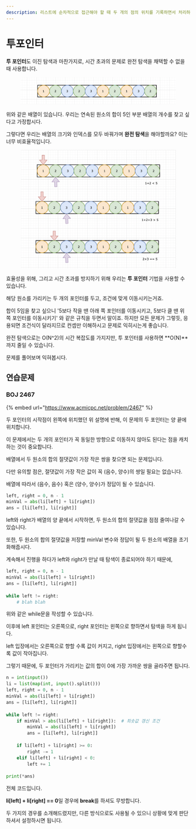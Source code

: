 ```yaml
---
description: 리스트에 순차적으로 접근해야 할 때 두 개의 점의 위치를 기록하면서 처리하는 알고리즘
---
```


# 투포인터

**투 포인터**도 이진 탐색과 마찬가지로, 시간 초과의 문제로 완전 탐색을 채택할 수 없을 때 사용합니다.

<figure><img src="../.gitbook/assets/image (16) (2).png" alt=""><figcaption></figcaption></figure>

위와 같은 배열이 있습니다. 우리는 연속된 원소의 합이 5인 부분 배열의 개수를 찾고 싶다고 가정합시다.

그렇다면 우리는 배열의 크기와 인덱스를 모두 바꿔가며 **완전 탐색**을 해야할까요? 이는 너무 비효율적입니다.

<figure><img src="../.gitbook/assets/image (3) (5).png" alt=""><figcaption></figcaption></figure>

효율성을 위해, 그리고 시간 초과를 방지하기 위해 우리는 **투 포인터** 기법을 사용할 수 있습니다.

해당 원소를 가리키는 두 개의 포인터를 두고, 조건에 맞게 이동시키는거죠.

합이 5임을 찾고 싶으니 '5보다 작을 땐 아래 쪽 포인터를 이동시키고, 5보다 클 땐 위 쪽 포인터를 이동시키기' 와 같은 규칙을 두면서 말이죠. 하지만 모든 문제가 그렇듯, 응용되면 조건식이 달라지므로 컨셉만 이해하시고 문제로 익히시는게 좋습니다.

완전 탐색으로는 O(N^2)의 시간 복잡도를 가지지만, 투 포인터를 사용하면 **O(N)**까지 줄일 수 있습니다.



문제를 풀어보며 익혀봅시다.



## 연습문제

### BOJ 2467

{% embed url="https://www.acmicpc.net/problem/2467" %}

두 포인터의 시작점이 왼쪽에 위치했던 위 설명에 반해, 이 문제의 두 포인터는 양 끝에 위치합니다.&#x20;

이 문제에서는 두 개의 포인터가 꼭 동일한 방향으로 이동하지 않아도 된다는 점을 캐치하는 것이 중요합니다.



배열에서 두 원소의 합의 절댓값이 가장 작은 쌍을 찾으면 되는 문제입니다.

다만 유의할 점은, 절댓값이 가장 작은 값이 꼭 (음수, 양수)의 쌍일 필요는 없습니다.

배열에 따라서 (음수, 음수) 혹은 (양수, 양수)가 정답이 될 수 있습니다.&#x20;



```python
left, right = 0, n - 1
minVal = abs(li[left] + li[right])
ans = [li[left], li[right]]
```

left와 right가 배열의 양 끝에서 시작하면, 두 원소의 합의 절댓값을 점점 줄여나갈 수 있습니다.

또한, 두 원소의 합의 절댓값을 저장할 minVal 변수와 정답이 될 두 원소의 배열을 초기화해줍시다.

계속해서 진행을 하다가 left와 right가 만날 때 탐색이 종료되어야 하기 때문에,

```python
left, right = 0, n - 1
minVal = abs(li[left] + li[right])
ans = [li[left], li[right]]

while left != right:
    # blah blah
```

위와 같은 while문을 작성할 수 있습니다.



이후에 left 포인터는 오른쪽으로, right 포인터는 왼쪽으로 향하면서 탐색을 하게 됩니다.

left 입장에서는 오른쪽으로 향할 수록 값이 커지고, right 입장에서는 왼쪽으로 향할수록 값이 작아집니다.

그렇기 때문에, 두 포인터가 가리키는 값의 합이 0에 가장 가까운 쌍을 골라주면 됩니다.



```python
n = int(input())
li = list(map(int, input().split()))
left, right = 0, n - 1
minVal = abs(li[left] + li[right])
ans = [li[left], li[right]]

while left != right:
    if minVal > abs(li[left] + li[right]):  # 최솟값 갱신 조건
        minVal = abs(li[left] + li[right])
        ans = [li[left], li[right]]

    if li[left] + li[right] >= 0:
        right -= 1
    elif li[left] + li[right] < 0:
        left += 1

print(*ans)
```

전체 코드입니다.

**li\[left] + li\[right] == 0**일 경우에 **break**를 하셔도 무방합니다.

두 가지의 경우를 소개해드렸지만, 다른 방식으로도 사용될 수 있으니 상황에 맞게 판단하셔서 설정하시면 됩니다.

